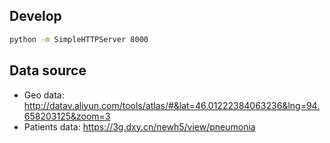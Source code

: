 ## Develop

```bash
python -m SimpleHTTPServer 8000
```

## Data source

- Geo data: http://datav.aliyun.com/tools/atlas/#&lat=46.01222384063236&lng=94.658203125&zoom=3
- Patients data: https://3g.dxy.cn/newh5/view/pneumonia
